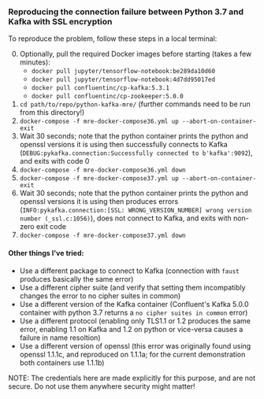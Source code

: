 ### Reproducing the connection failure between Python 3.7 and Kafka with SSL encryption

To reproduce the problem, follow these steps in a local terminal:

0. Optionally, pull the required Docker images before starting (takes a few minutes):
	- `docker pull jupyter/tensorflow-notebook:be289da10d60`
	- `docker pull jupyter/tensorflow-notebook:4d7dd95017ed`
	- `docker pull confluentinc/cp-kafka:5.3.1`
	- `docker pull confluentinc/cp-zookeeper:5.0.0`
1. `cd path/to/repo/python-kafka-mre/` (further commands need to be run from this directory!)
2. `docker-compose -f mre-docker-compose36.yml up --abort-on-container-exit`
3. Wait 30 seconds; note that the python container prints the python and openssl versions it is using then successfully connects to Kafka (`DEBUG:pykafka.connection:Successfully connected to b'kafka':9092`), and exits with code 0
4. `docker-compose -f mre-docker-compose36.yml down`
5. `docker-compose -f mre-docker-compose37.yml up --abort-on-container-exit`
6. Wait 30 seconds; note that the python container prints the python and openssl versions it is using then produces errors (`INFO:pykafka.connection:[SSL: WRONG_VERSION_NUMBER] wrong version number (_ssl.c:1056)`), does not connect to Kafka, and exits with non-zero exit code
7. `docker-compose -f mre-docker-compose37.yml down`

#### Other things I've tried:
- Use a different package to connect to Kafka (connection with `faust` produces basically the same error)
- Use a different cipher suite (and verify that setting them incompatibly changes the error to no cipher suites in common)
- Use a different version of the Kafka container (Confluent's Kafka 5.0.0 container with python 3.7 returns a `no cipher suites in common` error)
- Use a different protocol (enabling only TLS1.1 or 1.2 produces the same error, enabling 1.1 on Kafka and 1.2 on python or vice-versa causes a failure in name resoltion)
- Use a different version of openssl (this error was originally found using openssl 1.1.1c, and reproduced on 1.1.1a; for the current demonstration both containers use 1.1.1b)

NOTE: The credentials here are made explicitly for this purpose, and are not secure. Do not use them anywhere security might matter!
